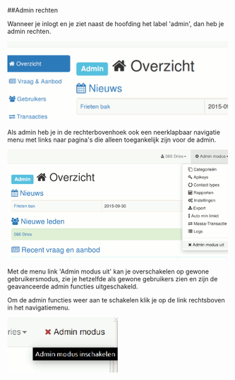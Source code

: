 ##Admin rechten

Wanneer je inlogt en je ziet naast de hoofding het label 'admin', dan heb je admin rechten. 

<img src="img/admin_modus_index.png" width="500">

Als admin heb je in de rechterbovenhoek ook een neerklapbaar navigatie menu met links naar pagina's die alleen toegankelijk zijn voor de admin.

<img src="img/admin_modus.png" width="500">

Met de menu link  'Admin modus uit' kan je overschakelen op gewone gebruikersmodus, zie je hetzelfde als gewone gebruikers zien en zijn de geavanceerde admin functies uitgeschakeld.

Om de admin functies weer aan te schakelen klik je op de link rechtsboven in het navigatiemenu.

<img src="img/admin_modus_switch_on.png" width="250">

